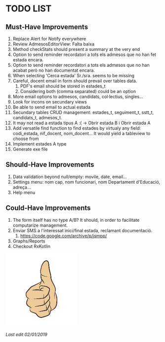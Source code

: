 # TODO LIST

## Must-Have Improvements

1. Replace Alert for Notify everywhere
1. Review AdmesosEditorView: Falta baixa
1. Method checkStats should present a summary at the very end
1. Option to send reminder recordatori a tots els admesos que no han fet estada encara.
1. Option to send reminder recordatori a tots els admesos que no han acabat però no han documentat encara.
1. When selecting 'Cerca estada' Sr./sra. seems to be missing
1. Careful, docent email in form should prevail over tables data.
    1. PDF's email should be stored in estades_t
    1. Considering both (comma separated) could be an option
1. More email options to admesos, candidats, col·lectius, singles...
1. Look for incons on secundary views
1. Be able to send email to actual estada
1. Secundary tables CRUD management: estades_t, seguiment_t, sstt_t, candidats_t, admesos_t.
1. It may not read a estada tipus A :( -> Obrir estada B i Obrir estada A
1. Add versatile find function to find estades by virtualy any field: codi_estada, nif_docent, nom_docent... It would yield a tableview to choose from
1. Implement estades A type
1. Generate exe file

## Should-Have Improvements

1. Data validation beyond null/empty: movile, date, email...
1. Settings menu: nom cap, nom funcionari, nom Departament d'Educació, adreça...
1. Help menu

## Could-Have Improvements

1. The form itself has no type A/B? It should, in order to facilitate computarize management.
1. Enviar SMS a l'interessat inici/final estada, reclamant documentació.
    1. https://code.google.com/archive/p/jsmpp/
1. Graphs/Reports
1. Checkout RxKotlin

![Thumb Up](./thumb_up.jpg)

###### Last edit 02/01/2019